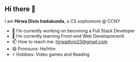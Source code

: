 ## Hi there 👋

I am **Hirwa Divin Iradukunda**, a CS sophomore @ CCNY

<!--
**HirwaDivin1/HirwaDivin1** is a ✨ _special_ ✨ repository because its `README.md` (this file) appears on your GitHub profile.
-->

- 🔭 I’m currently working on becoming a Full Stack Developer
- 🌱 I’m currently learning Front-end Web Developnment\
- 📫 How to reach me: hirwadivin23@gmail.com
- 😄 Pronouns: He/Him
- ⚡ Hobbies: Video games and Reading 

